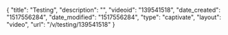 {
    "title": "Testing",
    "description": "",
    "videoid": "139541518",
    "date_created": "1517556284",
    "date_modified": "1517556284",
    "type": "captivate",
    "layout": "video",
    "url": "\/v\/testing\/139541518"
}